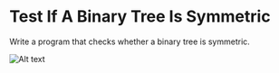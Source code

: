 # Test If A Binary Tree Is Symmetric

Write a program that checks whether a binary tree is symmetric.

![Alt text](../../../../assets/symmetric_binary_tree)